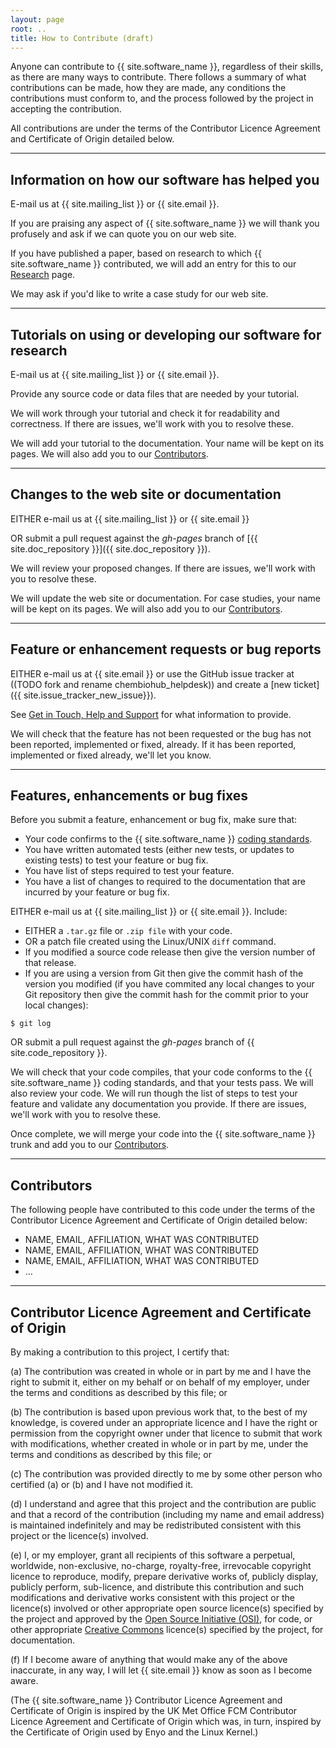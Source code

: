 ```yaml
---
layout:	page
root: ..
title: How to Contribute (draft)
---
```


Anyone can contribute to {{ site.software_name }}, regardless of their
skills, as there are many ways to contribute. There follows a summary
of what contributions can be made, how they are made, any conditions
the contributions must conform to, and the process followed by the
project in accepting the contribution.  

All contributions are under the terms of the Contributor Licence
Agreement and Certificate of Origin detailed below.

---

## Information on how our software has helped you

E-mail us at {{ site.mailing_list }} or {{ site.email }}.

If you are praising any aspect of {{ site.software_name }} we will
thank you profusely and ask if we can quote you on our web site.

If you have published a paper, based on research to which 
{{ site.software_name }} contributed, we will add an entry for
this to our [Research](../research/index.html) page.

We may ask if you'd like to write a case study for our web site.

---

## Tutorials on using or developing our software for research

E-mail us at {{ site.mailing_list }} or {{ site.email }}.

Provide any source code or data files that are needed by your
tutorial.

We will work through your tutorial and check it for readability and
correctness. If there are issues, we'll work with you to resolve
these.

We will add your tutorial to the documentation. Your name will be kept
on its pages. We will also add you to our
[Contributors](#contributors).

---

## Changes to the web site or documentation

EITHER e-mail us at {{ site.mailing_list }} or {{ site.email }}

OR submit a pull request against the *gh-pages* branch of 
[{{ site.doc_repository }}]({{ site.doc_repository }}).

We will review your proposed changes. If there are issues, we'll work
with you to resolve these. 

We will update the web site or documentation. For case studies, your
name will be kept on its pages. We will also add you to our
[Contributors](#contributors).

---

## Feature or enhancement requests or bug reports

EITHER e-mail us at {{ site.email }} or use the GitHub issue tracker at ((TODO fork and rename chembiohub_helpdesk)) and create a  [new ticket]({{ site.issue_tracker_new_issue}}).

See [Get in Touch, Help and Support](./HelpAndSupport.html) for what
information to provide.

We will check that the feature has not been requested or the bug has
not been reported, implemented or fixed, already. If it has been
reported, implemented or fixed already, we'll let you know.

---

## Features, enhancements or bug fixes

Before you submit a feature, enhancement or bug fix, make sure that:

* Your code confirms to the {{ site.software_name }} [coding
  standards](../developer/CodingStandards.html). 
* You have written automated tests (either new tests, or updates to
  existing tests) to test your feature or bug fix.
* You have list of steps required to test your feature.
* You have a list of changes to required to the documentation that are
  incurred by your feature or bug fix.

EITHER e-mail us at {{ site.mailing_list }} or {{ site.email }}. Include:

* EITHER a `.tar.gz` file or `.zip file` with your code.
* OR a patch file created using the Linux/UNIX `diff` command.  
* If you modified a source code release then give the version
  number of that release. 
* If you are using a version from Git then give the commit hash
of the version you modified (if you have commited any local
changes to your Git repository then give the commit hash for
the commit prior to your local changes):

~~~
$ git log
~~~

OR submit a pull request against the *gh-pages* branch of 
{{ site.code_repository }}.

We will check that your code compiles, that your code conforms to the 
{{ site.software_name }} coding standards, and that your tests
pass. We will also review your code. We will run though the list of
steps to test your feature and validate any documentation you
provide. If there are issues, we'll work with you to resolve these.

Once complete, we will merge your code into the 
{{ site.software_name }} trunk and add you to our
[Contributors](#contributors).
 
---

## Contributors

The following people have contributed to this code under the terms of
the Contributor Licence Agreement and Certificate of Origin detailed
below:

* NAME, EMAIL, AFFILIATION, WHAT WAS CONTRIBUTED
* NAME, EMAIL, AFFILIATION, WHAT WAS CONTRIBUTED
* NAME, EMAIL, AFFILIATION, WHAT WAS CONTRIBUTED
* ...

---

## Contributor Licence Agreement and Certificate of Origin

By making a contribution to this project, I certify that:

(a) The contribution was created in whole or in part by me and I have
    the right to submit it, either on my behalf or on behalf of my
    employer, under the terms and conditions as described by this file;
    or

(b) The contribution is based upon previous work that, to the best of
    my knowledge, is covered under an appropriate licence and I have
    the right or permission from the copyright owner under that licence
    to submit that work with modifications, whether created in whole or
    in part by me, under the terms and conditions as described by
    this file; or

(c) The contribution was provided directly to me by some other person
    who certified (a) or (b) and I have not modified it.

(d) I understand and agree that this project and the contribution
    are public and that a record of the contribution (including my
    name and email address) is maintained indefinitely and may be
    redistributed consistent with this project or the licence(s)
    involved.

(e) I, or my employer, grant all recipients of this software a
    perpetual, worldwide, non-exclusive, no-charge, royalty-free,
    irrevocable copyright licence to reproduce, modify, prepare
    derivative works of, publicly display, publicly perform,
    sub-licence, and distribute this contribution and such
    modifications and derivative works consistent with this project or 
    the licence(s) involved or other appropriate open source
    licence(s) specified by the project and approved by the 
    [Open Source Initiative (OSI)](http://www.opensource.org/), for
    code, or other appropriate [Creative
    Commons](http://creativecommons.org/) licence(s) specified by the
    project, for documentation.

(f) If I become aware of anything that would make any of the above
    inaccurate, in any way, I will let {{ site.email }} know as soon
    as I become aware.

(The {{ site.software_name }} Contributor Licence Agreement and
Certificate of Origin is inspired by the UK Met Office FCM Contributor
Licence Agreement and Certificate of Origin which was, in turn,
inspired by the Certificate of Origin used by Enyo and the Linux
Kernel.)
